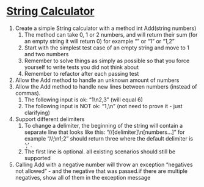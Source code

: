 # [String Calculator](http://osherove.com/tdd-kata-1/)

1. Create a simple String calculator with a method int Add(string numbers)
    1. The method can take 0, 1 or 2 numbers, and will return their sum (for an empty string it will return 0) for example “” or “1” or “1,2”
    2. Start with the simplest test case of an empty string and move to 1 and two numbers
    3. Remember to solve things as simply as possible so that you force yourself to write tests you did not think about
    4. Remember to refactor after each passing test
2. Allow the Add method to handle an unknown amount of numbers
3. Allow the Add method to handle new lines between numbers (instead of commas).
    1. The following input is ok:  “1\n2,3”  (will equal 6)
    2. The following input is NOT ok:  “1,\n” (not need to prove it - just clarifying)
4. Support different delimiters
    1. To change a delimiter, the beginning of the string will contain a separate line that looks like this:   “//[delimiter]\n[numbers…]” for example “//;\n1;2” should return three where the default delimiter is ‘;’ .
    2. The first line is optional. all existing scenarios should still be supported
5. Calling Add with a negative number will throw an exception “negatives not allowed” - and the negative that was passed.if there are multiple negatives, show all of them in the exception message
